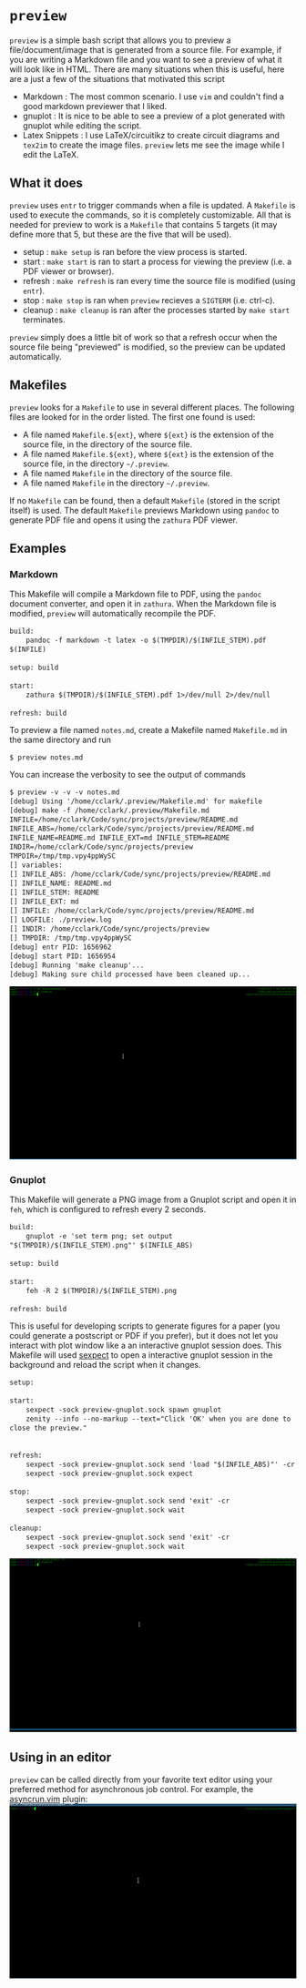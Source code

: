 # `preview`

`preview` is a simple bash script that allows you to preview a file/document/image that is generated from a source file. For example, if you are
writing a Markdown file and you want to see a preview of what it will look like in HTML. There are many situations when this is useful, here are
a just a few of the situations that motivated this script

- Markdown : The most common scenario. I use `vim` and couldn't find a good markdown previewer that I liked.
- gnuplot : It is nice to be able to see a preview of a plot generated with gnuplot while editing the script.
- Latex Snippets : I use LaTeX/circuitikz to create circuit diagrams and `tex2im` to create the image files. `preview` lets me see the image while I edit the LaTeX.

## What it does

`preview` uses `entr` to trigger commands when a file is updated. A `Makefile` is used to execute the commands, so it is completely customizable. All that
is needed for preview to work is a `Makefile` that contains 5 targets (it may define more that 5, but these are the five that will be used).

- setup : `make setup` is ran before the view process is started.
- start : `make start` is ran to start a process for viewing the preview (i.e. a PDF viewer or browser).
- refresh : `make refresh` is ran every time the source file is modified (using `entr`).
- stop : `make stop` is ran when `preview` recieves a `SIGTERM` (i.e. ctrl-c).
- cleanup : `make cleanup` is ran after the processes started by `make start` terminates.

`preview` simply does a little bit of work so that a refresh occur when the source file being "previewed" is modified, so the preview
can be updated automatically.

## Makefiles

`preview` looks for a `Makefile` to use in several different places. The following files are looked for in the order listed. The first one found is
used:

- A file named `Makefile.${ext}`, where `${ext}` is the extension of the source file, in the directory of the source file.
- A file named `Makefile.${ext}`, where `${ext}` is the extension of the source file, in the directory `~/.preview`.
- A file named `Makefile` in the directory of the source file.
- A file named `Makefile` in the directory `~/.preview`.

If no `Makefile` can be found, then a default `Makefile` (stored in the script itself) is used. The default `Makefile` previews Markdown using
`pandoc` to generate PDF file and opens it using the `zathura` PDF viewer.

## Examples

### Markdown

This Makefile will compile a Markdown file to PDF, using the `pandoc` document converter, 
and open it in `zathura`. When the Markdown file is modified, `preview` will automatically
recompile the PDF.

```
build:
	pandoc -f markdown -t latex -o $(TMPDIR)/$(INFILE_STEM).pdf $(INFILE)

setup: build

start:
	zathura $(TMPDIR)/$(INFILE_STEM).pdf 1>/dev/null 2>/dev/null

refresh: build
```
To preview a file named `notes.md`, create a Makefile named `Makefile.md` in the same directory
and run
```
$ preview notes.md
```
You can increase the verbosity to see the output of commands
```
$ preview -v -v -v notes.md
[debug] Using '/home/cclark/.preview/Makefile.md' for makefile
[debug] make -f /home/cclark/.preview/Makefile.md INFILE=/home/cclark/Code/sync/projects/preview/README.md INFILE_ABS=/home/cclark/Code/sync/projects/preview/README.md INFILE_NAME=README.md INFILE_EXT=md INFILE_STEM=README INDIR=/home/cclark/Code/sync/projects/preview TMPDIR=/tmp/tmp.vpy4ppWySC
[] variables:
[] INFILE_ABS: /home/cclark/Code/sync/projects/preview/README.md
[] INFILE_NAME: README.md
[] INFILE_STEM: README
[] INFILE_EXT: md
[] INFILE: /home/cclark/Code/sync/projects/preview/README.md
[] LOGFILE: ./preview.log
[] INDIR: /home/cclark/Code/sync/projects/preview
[] TMPDIR: /tmp/tmp.vpy4ppWySC
[debug] entr PID: 1656962
[debug] start PID: 1656954
[debug] Running 'make cleanup'...
[debug] Making sure child processed have been cleaned up...
```

![](./demos/MarkdownDemo.gif)

### Gnuplot

This Makefile will generate a PNG image from a Gnuplot script and open it in `feh`, which is configured to refresh every 2 seconds.

```
build:
	gnuplot -e 'set term png; set output "$(TMPDIR)/$(INFILE_STEM).png"' $(INFILE_ABS)

setup: build

start:
	feh -R 2 $(TMPDIR)/$(INFILE_STEM).png

refresh: build
```
This is useful for developing scripts to generate figures for a paper (you could generate a postscript or PDF if you prefer), but it does not let you interact with plot window like
a an interactive gnuplot session does. This Makefile will used [sexpect](https://github.com/clarkwang/sexpect) to open a interactive gnuplot session in the background and reload the script
when it changes.
```
setup:

start:
	sexpect -sock preview-gnuplot.sock spawn gnuplot
	zenity --info --no-markup --text="Click 'OK' when you are done to close the preview."
	

refresh:
	sexpect -sock preview-gnuplot.sock send 'load "$(INFILE_ABS)"' -cr
	sexpect -sock preview-gnuplot.sock expect

stop:
	sexpect -sock preview-gnuplot.sock send 'exit' -cr
	sexpect -sock preview-gnuplot.sock wait

cleanup:
	sexpect -sock preview-gnuplot.sock send 'exit' -cr
	sexpect -sock preview-gnuplot.sock wait
```

![](./demos/GnuplotDemo.gif)

## Using in an editor

`preview` can be called directly from your favorite text editor using your preferred method for asynchronous job control. For example, the [asyncrun.vim](https://github.com/skywind3000/asyncrun.vim) plugin:
![](./demos/VimDemo.gif)
